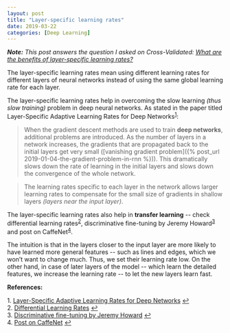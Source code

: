 ```yaml
---
layout: post
title: "Layer-specific learning rates"
date: 2019-03-22
categories: [Deep Learning]
---
```


***Note:*** *This post answers the question I asked on Cross-Validated: [What are the benefits of layer-specific learning rates?](https://stats.stackexchange.com/q/397848/194589)*

The layer-specific learning rates mean using different learning rates for different layers of neural networks instead of using the same global learning rate for each layer.

The layer-specific learning rates help in overcoming the slow learning *(thus slow training)* problem in deep neural networks. As stated in the paper titled Layer-Specific Adaptive Learning Rates for Deep Networks<sup id="a1">[1](#myfootnote1)</sup>:

> When the gradient descent methods are used to train **deep networks**, additional problems are introduced. As the number of layers in a network increases, the gradients that are propagated back to the initial layers get very small ([vanishing gradient problem]({% post_url 2019-01-04-the-gradient-problem-in-rnn %})). This dramatically slows down the rate of learning in the initial layers and slows down the convergence of the whole network.

> The learning rates specific to each layer in the network allows larger learning rates to compensate for the small size of gradients in shallow layers *(layers near the input layer)*.


The layer-specific learning rates also help in **transfer learning** -- check differential learning rates<sup id="a2">[2](#myfootnote2)</sup>, discriminative fine-tuning by Jeremy Howard<sup id="a3">[3](#myfootnote3)</sup> and post on CaffeNet<sup id="a4">[4](#myfootnote4)</sup>.

The intuition is that in the layers closer to the input layer are more likely to have learned more general features -- such as lines and edges, which we won’t want to change much. Thus, we set their learning rate low. On the other hand, in case of later layers of the model -- which learn the detailed features, we increase the learning rate -- to let the new layers learn fast.

**References:**  

<a name="myfootnote1"></a>1. [Layer-Specific Adaptive Learning Rates for Deep Networks](https://arxiv.org/pdf/1510.04609.pdf) [↩](#a1)  
<a name="myfootnote2"></a>2. [Differential Learning Rates](https://blog.slavv.com/differential-learning-rates-59eff5209a4f) [↩](#a2)  
<a name="myfootnote3"></a>3. [Discriminative fine-tuning by Jeremy Howard](https://arxiv.org/pdf/1801.06146.pdf) [↩](#a3)  
<a name="myfootnote4"></a>4. [Post on CaffeNet](http://caffe.berkeleyvision.org/gathered/examples/finetune_flickr_style.html) [↩](#a4)  